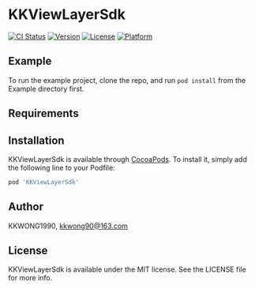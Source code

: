# KKViewLayerSdk

[![CI Status](https://img.shields.io/travis/KKWONG1990/KKViewLayerSdk.svg?style=flat)](https://travis-ci.org/KKWONG1990/KKViewLayerSdk)
[![Version](https://img.shields.io/cocoapods/v/KKViewLayerSdk.svg?style=flat)](https://cocoapods.org/pods/KKViewLayerSdk)
[![License](https://img.shields.io/cocoapods/l/KKViewLayerSdk.svg?style=flat)](https://cocoapods.org/pods/KKViewLayerSdk)
[![Platform](https://img.shields.io/cocoapods/p/KKViewLayerSdk.svg?style=flat)](https://cocoapods.org/pods/KKViewLayerSdk)

## Example

To run the example project, clone the repo, and run `pod install` from the Example directory first.

## Requirements

## Installation

KKViewLayerSdk is available through [CocoaPods](https://cocoapods.org). To install
it, simply add the following line to your Podfile:

```ruby
pod 'KKViewLayerSdk'
```

## Author

KKWONG1990, kkwong90@163.com

## License

KKViewLayerSdk is available under the MIT license. See the LICENSE file for more info.
